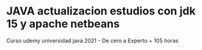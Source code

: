# JAVA actualizacion estudios con jdk 15 y apache netbeans

Curso udemy universidad java 2021 - De cero a Experto + 105 horas
